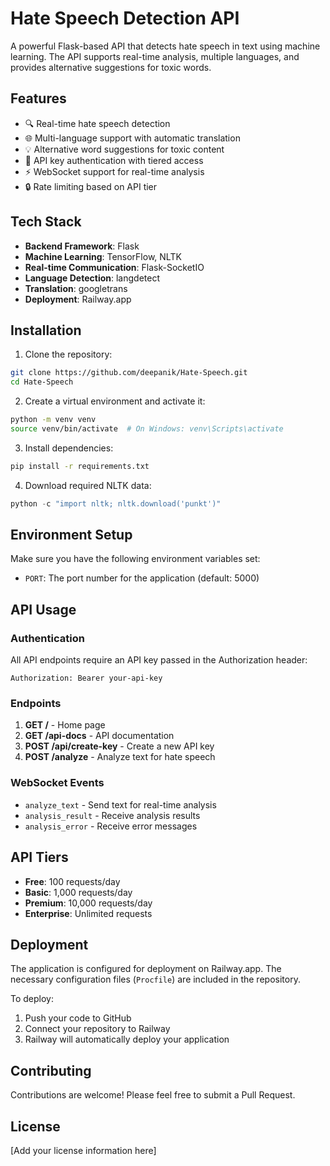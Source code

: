 # Hate Speech Detection API

A powerful Flask-based API that detects hate speech in text using machine learning. The API supports real-time analysis, multiple languages, and provides alternative suggestions for toxic words.

## Features

- 🔍 Real-time hate speech detection
- 🌐 Multi-language support with automatic translation
- 💡 Alternative word suggestions for toxic content
- 🔑 API key authentication with tiered access
- ⚡ WebSocket support for real-time analysis
- 🔒 Rate limiting based on API tier

## Tech Stack

- **Backend Framework**: Flask
- **Machine Learning**: TensorFlow, NLTK
- **Real-time Communication**: Flask-SocketIO
- **Language Detection**: langdetect
- **Translation**: googletrans
- **Deployment**: Railway.app

## Installation

1. Clone the repository:
```bash
git clone https://github.com/deepanik/Hate-Speech.git
cd Hate-Speech
```

2. Create a virtual environment and activate it:
```bash
python -m venv venv
source venv/bin/activate  # On Windows: venv\Scripts\activate
```

3. Install dependencies:
```bash
pip install -r requirements.txt
```

4. Download required NLTK data:
```python
python -c "import nltk; nltk.download('punkt')"
```

## Environment Setup

Make sure you have the following environment variables set:
- `PORT`: The port number for the application (default: 5000)

## API Usage

### Authentication

All API endpoints require an API key passed in the Authorization header:
```
Authorization: Bearer your-api-key
```

### Endpoints

1. **GET /** - Home page
2. **GET /api-docs** - API documentation
3. **POST /api/create-key** - Create a new API key
4. **POST /analyze** - Analyze text for hate speech

### WebSocket Events

- `analyze_text` - Send text for real-time analysis
- `analysis_result` - Receive analysis results
- `analysis_error` - Receive error messages

## API Tiers

- **Free**: 100 requests/day
- **Basic**: 1,000 requests/day
- **Premium**: 10,000 requests/day
- **Enterprise**: Unlimited requests

## Deployment

The application is configured for deployment on Railway.app. The necessary configuration files (`Procfile`) are included in the repository.

To deploy:
1. Push your code to GitHub
2. Connect your repository to Railway
3. Railway will automatically deploy your application

## Contributing

Contributions are welcome! Please feel free to submit a Pull Request.

## License

[Add your license information here]
